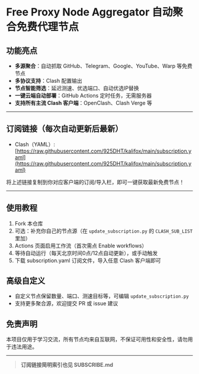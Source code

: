 # Free Proxy Node Aggregator 自动聚合免费代理节点

## 功能亮点

- **多源聚合**：自动抓取 GitHub、Telegram、Google、YouTube、Warp 等免费节点
- **多协议支持**：Clash 配置输出
- **节点智能筛选**：延迟测速、优选端口、自动优选IP替换
- **一键云端自动部署**：GitHub Actions 定时任务，无需服务器
- **支持所有主流 Clash 客户端**：OpenClash、Clash Verge 等

---

## 订阅链接（每次自动更新后最新）

- Clash（YAML）: [https://raw.githubusercontent.com/925DHT/kalifox/main/subscription.yaml](https://raw.githubusercontent.com/925DHT/kalifox/main/subscription.yaml)

将上述链接复制到你对应客户端的订阅/导入栏，即可一键获取最新免费节点！

---

## 使用教程

1. Fork 本仓库
2. 可选：补充你自己的节点源（在 `update_subscription.py` 的 `CLASH_SUB_LIST` 里加）
3. Actions 页面启用工作流（首次需点 Enable workflows）
4. 等待自动运行（每天北京时间0点/12点自动更新），或手动触发
5. 下载 subscription.yaml 订阅文件，导入任意 Clash 客户端即可

## 高级自定义

- 自定义节点保留数量、端口、测速目标等，可编辑 `update_subscription.py`
- 支持更多聚合源，欢迎提交 PR 或 issue 建议

## 免责声明

本项目仅用于学习交流，所有节点均来自互联网，不保证可用性和安全性，请勿用于违法用途。

---

> **订阅链接简明索引也见 SUBSCRIBE.md**  
